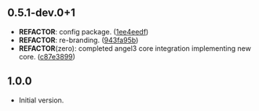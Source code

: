 ## 0.5.1-dev.0+1

 - **REFACTOR**: config package. ([1ee4eedf](https://github.com/protevus/platform/commit/1ee4eedffbd4a7a8c5f7d673df449ecb8b45dce2))
 - **REFACTOR**: re-branding. ([943fa95b](https://github.com/protevus/platform/commit/943fa95b8b4e265044f8d77eff1d421e4c0d1c57))
 - **REFACTOR**(zero): completed angel3 core integration implementing new core. ([c87e3899](https://github.com/protevus/platform/commit/c87e389945b79bfdc0a3d3cf61f2040e2ce8f607))

## 1.0.0

- Initial version.
